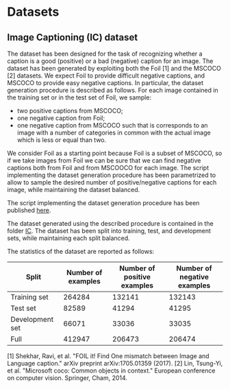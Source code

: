# Datasets

## Image Captioning (IC) dataset
The dataset has been designed for the task of recognizing whether a caption is a good (positive) or a bad (negative) caption for an image. The dataset has been generated by exploiting both the Foil [1] and the MSCOCO [2] datasets. We expect Foil to provide difficult negative captions, and MSCOCO to provide easy negative captions. In particular, the dataset generation procedure is described as follows. For each image contained in the training set or in the test set of Foil, we sample:
- two positive captions from MSCOCO;
- one negative caption from Foil;
- one negative caption from MSCOCO such that is corresponds to an image with a number of categories in common with the actual image which is less or equal than two.

We consider Foil as a starting point because Foil is a subset of MSCOCO, so if we take images from Foil we can be sure that we can find negative captions both from Foil and from MSCOOCO for each image. The script implementing the dataset generation procedure has been parametrized to allow to sample the desired number of positive/negative captions for each image, while maintaining the dataset balanced.

The script implementing the dataset generation procedure has been published [here](https://github.com/hoavt-54/nli-images/blob/master/models/build_ic_dataset.py).

The dataset generated using the described procedure is contained in the folder [IC](https://github.com/hoavt-54/nli-images/tree/master/datasets/IC). The dataset has been split into training, test, and development sets, while maintaining each split balanced.

The statistics of the dataset are reported as follows:

| Split           | Number of examples | Number of positive examples | Number of negative examples |
|-----------------|--------------------|-----------------------------|-----------------------------|
| Training set    | 264284             | 132141                      | 132143                      |
| Test set        | 82589              | 41294                       | 41295                       |
| Development set | 66071              | 33036                       | 33035                       |
| Full            | 412947             | 206473                      | 206474                      |

[1] Shekhar, Ravi, et al. "FOIL it! Find One mismatch between Image and Language caption." arXiv preprint arXiv:1705.01359 (2017).
[2] Lin, Tsung-Yi, et al. "Microsoft coco: Common objects in context." European conference on computer vision. Springer, Cham, 2014.
